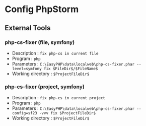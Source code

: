 # Config PhpStorm

## External Tools

### php-cs-fixer (file, symfony)

- Description : ``fix php-cs in current file``
- Program : ``php``
- Parameters : ``C:\EasyPHP\data\localweb\php-cs-fixer.phar --level=symfony fix $FileDir$/$FileName$``
- Working directory : ``$ProjectFileDir$``

### php-cs-fixer (project, symfony)

- Description : ``fix php-cs in current project``
- Program : ``php``
- Parameters : ``C:\EasyPHP\data\localweb\php-cs-fixer.phar --config=sf23 -vvv fix $ProjectFileDir$``
- Working directory : ``$ProjectFileDir$``

